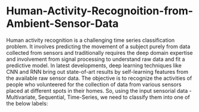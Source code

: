 # Human-Activity-Recognoition-from-Ambient-Sensor-Data
Human activity recognition is a challenging time series classification problem. It involves predicting the movement of a subject purely from data collected from sensors and traditionally requires the deep domain expertise and involvement from signal processing to understand raw data and fit a predictive model. In latest developments, deep learning techniques like CNN and RNN bring out state-of-art results by self-learning features from the available raw sensor data. The objective is to recognize the activities of people who volunteered for the collection of data from various sensors placed at different spots in their homes. So, using the input sensorial data - Multivariate, Sequential, Time-Series, we need to classify them into one of the below labels:

